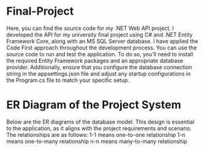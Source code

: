 # Final-Project
Here, you can find the source code for my .NET Web API project. I developed the API for my university final project using C# and .NET Entity Framework Core, along with an MS SQL Server database. I have applied the Code First approach throughout the development process.
You can use the source code to run and test the application. To do so, you’ll need to install the required Entity Framework packages and an appropriate database provider. Additionally, ensure that you configure the database connection string in the appsettings.json file and adjust any startup configurations in the Program.cs file to match your specific setup.
# ER Diagram of the Project System
Below are the ER diagrams of the database model. This design is essential to the application, as it aligns with the project requirements and scenario. The relationships are as follows:
1-1 means one-to-one relationship
1-n means one-to-many relationship
n-n means many-to-many relationship


